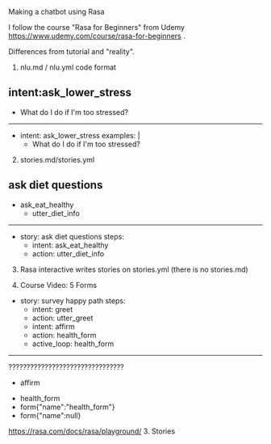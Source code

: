Making a chatbot using Rasa

I follow the course "Rasa for Beginners" from Udemy https://www.udemy.com/course/rasa-for-beginners .



Differences from tutorial and "reality".

1) nlu.md / nlu.yml
code format 
## intent:ask_lower_stress
- What do I do if I'm too stressed?
---------------------------------------------
- intent: ask_lower_stress
  examples: |
    - What do I do if I'm too stressed?



2) stories.md/stories.yml
## ask diet questions
* ask_eat_healthy
  - utter_diet_info
---------------------------------------------
- story: ask diet questions
  steps:
  - intent: ask_eat_healthy
  - action: utter_diet_info

3) Rasa interactive writes stories on stories.yml (there is no stories.md)


4) Course Video: 5 Forms


  - story: survey happy path
    steps:
    - intent: greet
    - action: utter_greet
    - intent: affirm
    - action: health_form
    - active_loop: health_form

--------------------------------------------
????????????????????????????????
* affirm
- health_form
- form{"name":"health_form"}
- form{"name":null}

https://rasa.com/docs/rasa/playground/ 3. Stories